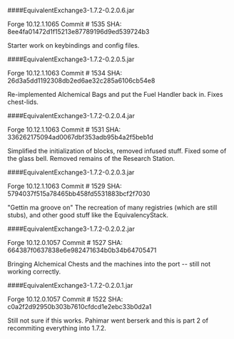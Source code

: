 ####EquivalentExchange3-1.7.2-0.2.0.6.jar

Forge 10.12.1.1065
Commit # 1535
SHA: 8ee4fa01472d1f15213e87789196d9ed539724b3

Starter work on keybindings and config files.

####EquivalentExchange3-1.7.2-0.2.0.5.jar

Forge 10.12.1.1063
Commit # 1534
SHA: 26d3a5dd1192308db2ed6ae32c285a6106cb54e8

Re-implemented Alchemical Bags and put the Fuel Handler back in.
Fixes chest-lids.

####EquivalentExchange3-1.7.2-0.2.0.4.jar

Forge 10.12.1.1063
Commit # 1531
SHA: 336262175094ad0067dbf353adb95b4a2f5beb1d

Simplified the initialization of blocks, removed infused stuff.
Fixed some of the glass bell.
Removed remains of the Research Station.

####EquivalentExchange3-1.7.2-0.2.0.3.jar

Forge 10.12.1.1063
Commit # 1529
SHA: 5794037f515a78465bb458fd5531883bcf2f7030

"Gettin ma groove on"
The recreation of many registries (which are still stubs), and other good stuff like the EquivalencyStack.

####EquivalentExchange3-1.7.2-0.2.0.2.jar

Forge 10.12.0.1057
Commit # 1527
SHA: 664387f0637838e6e982471634b0b34b64705471

Bringing Alchemical Chests and the machines into the port -- still not working correctly.


####EquivalentExchange3-1.7.2-0.2.0.1.jar

Forge 10.12.0.1057
Commit # 1522
SHA: c0a2f2d92950b303b7610cfdcd1e2ebc33b0d2a1

Still not sure if this works.
Pahimar went berserk and this is part 2 of recommiting everything into 1.7.2.
